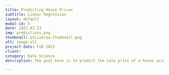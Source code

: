 ```yaml
---
title: Predicting House Prices
subtitle: Linear Regression
layout: default
modal-id: 5
date: 2022-02-23
img: predictions.png
thumbnail: GrLivArea-thumbnail.png
alt: image-alt
project-date: Feb 2022
client: 
category: Data Science
description: The goal here is to predict the sale price of a house using the relationship between the independent and dependent variables.

---
```

